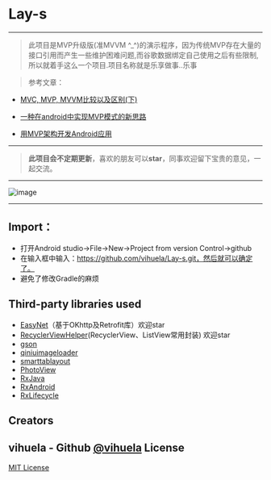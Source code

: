 # Lay-s #

----------


> 此项目是MVP升级版(准MVVM ^_^)的演示程序，因为传统MVP存在大量的接口引用而产生一些维护困难问题,而谷歌数据绑定自己使用之后有些限制,所以就着手这么一个项目.项目名称就是乐享做事..乐事


> 参考文章：


- [MVC, MVP, MVVM比较以及区别(下)](http://www.cnblogs.com/JustRun1983/p/3727560.html "MVC, MVP, MVVM比较以及区别(下)")

- [一种在android中实现MVP模式的新思路](https://github.com/bboyfeiyu/android-tech-frontier/tree/master/androidweekly/%E4%B8%80%E7%A7%8D%E5%9C%A8android%E4%B8%AD%E5%AE%9E%E7%8E%B0MVP%E6%A8%A1%E5%BC%8F%E7%9A%84%E6%96%B0%E6%80%9D%E8%B7%AF "一种在android中实现MVP模式的新思路")

- [用MVP架构开发Android应用](http://www.kymjs.com/code/2015/11/09/01/ "用MVP架构开发Android应用")


----------


> **此项目会不定期更新**，喜欢的朋友可以**star**，同事欢迎留下宝贵的意见，一起交流。

----------


![image](https://github.com/vihuela/Lay-s/blob/master/demo.gif ) 

----------

## Import：


- 打开Android studio->File->New->Project from version Control->github
- 在输入框中输入：https://github.com/vihuela/Lay-s.git，然后就可以确定了。
- 避免了修改Gradle的麻烦

##  Third-party libraries used

- [EasyNet](https://github.com/vihuela/EasyNet/tree/Ok3_Version "EasyNet")（基于OKhttp及Retrofit库）欢迎star
- [RecyclerViewHelper](https://github.com/vihuela/RecyclerViewHelper "RecyclerViewHelper")(RecyclerView、ListView常用封装) 欢迎star
- [gson](https://github.com/google/gson "gson")
- [qiniuimageloader](https://github.com/lingochamp/QiniuImageLoader "QiniuImageLoader")
- [smarttablayout](https://github.com/ogaclejapan/SmartTabLayout "SmartTabLayout")
- [PhotoView](https://github.com/chrisbanes/PhotoView "PhotoView")
- [RxJava](https://github.com/ReactiveX/RxJava "RxJava")
- [RxAndroid](https://github.com/ReactiveX/RxAndroid "RxAndroid")
- [RxLifecycle](https://github.com/trello/RxLifecycle "RxLifecycle")

Creators
--------

vihuela - Github [@vihuela](https://github.com/vihuela) 
License
-------

[MIT License](LICENSE)